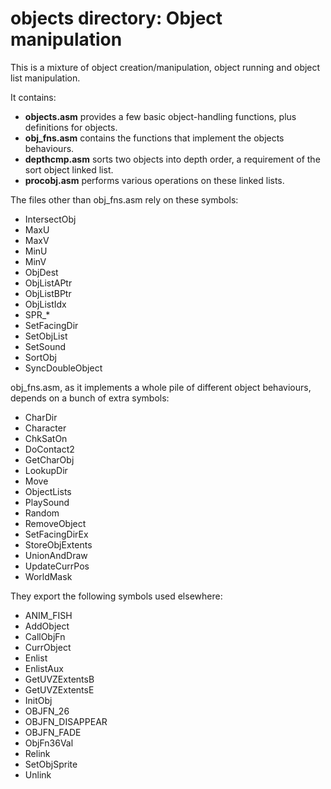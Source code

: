 # objects directory: Object manipulation

This is a mixture of object creation/manipulation, object running and
object list manipulation.

It contains:

 * **objects.asm** provides a few basic object-handling functions,
   plus definitions for objects.
 * **obj_fns.asm** contains the functions that implement the objects
   behaviours.
 * **depthcmp.asm** sorts two objects into depth order, a requirement
   of the sort object linked list.
 * **procobj.asm** performs various operations on these linked lists.

The files other than obj_fns.asm rely on these symbols:

 * IntersectObj
 * MaxU
 * MaxV
 * MinU
 * MinV
 * ObjDest
 * ObjListAPtr
 * ObjListBPtr
 * ObjListIdx
 * SPR_*
 * SetFacingDir
 * SetObjList
 * SetSound
 * SortObj
 * SyncDoubleObject

obj_fns.asm, as it implements a whole pile of different object
behaviours, depends on a bunch of extra symbols:

 * CharDir
 * Character
 * ChkSatOn
 * DoContact2
 * GetCharObj
 * LookupDir
 * Move
 * ObjectLists
 * PlaySound
 * Random
 * RemoveObject
 * SetFacingDirEx
 * StoreObjExtents
 * UnionAndDraw
 * UpdateCurrPos
 * WorldMask

They export the following symbols used elsewhere:

 * ANIM_FISH
 * AddObject
 * CallObjFn
 * CurrObject
 * Enlist
 * EnlistAux
 * GetUVZExtentsB
 * GetUVZExtentsE
 * InitObj
 * OBJFN_26
 * OBJFN_DISAPPEAR
 * OBJFN_FADE
 * ObjFn36Val
 * Relink
 * SetObjSprite
 * Unlink
